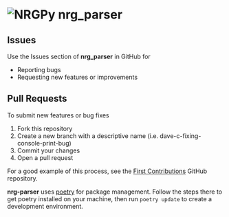 # ![NRGPy](https://www.gravatar.com/avatar/6282094b092c756acc9f7552b164edfe?s=24) nrg_parser

## Issues

Use the Issues section of **nrg_parser** in GitHub for

- Reporting bugs
- Requesting new features or improvements

## Pull Requests

To submit new features or bug fixes

1. Fork this repository
1. Create a new branch with a descriptive name (i.e. dave-c-fixing-console-print-bug)
1. Commit your changes
1. Open a pull request

For a good example of this process, see the [First Contributions](https://github.com/firstcontributions/first-contributions#first-contributions) GitHub repository.

__nrg-parser__ uses [poetry](https://python-poetry.org/) for package management. Follow the steps there to get poetry installed on your machine, then run `poetry update` to create a development environment.